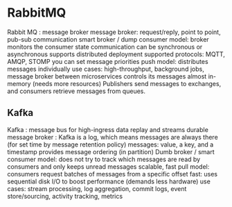 # RabbitMQ
Rabbit MQ : message broker
message broker: request/reply, point to point, pub-sub communication
smart broker / dump consumer model: broker monitors the consumer state
communication can be synchronous or asynchronous
supports distributed deployment
supported protocols: MQTT, AMQP, STOMP
you can set message priorities
push model: distributes messages individually
use cases: high-throughput, background jobs, message broker between microservices
controls its messages almost in-memory (needs more resources)
Publishers send messages to exchanges, and consumers retrieve messages from queues.

## Kafka
Kafka : message bus for high-ingress data replay and streams
durable message broker : Kafka is a log, which means messages are always there (for set time by message retention policy)
messages: value, a key, and a timestamp
provides message ordering (in partition)
Dumb broker / smart consumer model: does not try to track which messages are read by consumers and only keeps unread messages
scalable, fast
pull model: consumers request batches of messages from a specific offset
fast: uses sequential disk I/O to boost performance (demands less hardware)
use cases: stream processing, log aggregation, commit logs, event store/sourcing, activity tracking, metrics

